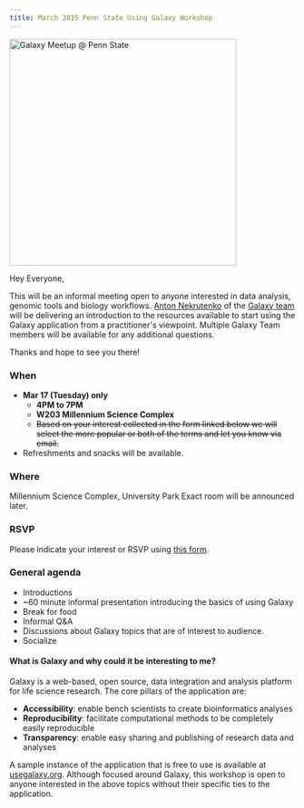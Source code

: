 ```yaml
---
title: March 2015 Penn State Using Galaxy Workshop
---
```

<div class='center'><img src="/src/events/meetups/p-s-u/PSUMeetupLogo600.png" alt="Galaxy Meetup @ Penn State" width="400" /></div>



Hey Everyone,

This will be an informal meeting open to anyone interested in data analysis, genomic tools and biology workflows.
[Anton Nekrutenko](/src/people/anton/index.md) of the [Galaxy team](/src/galaxy-team/index.md) will be delivering an introduction to the resources available to start using the Galaxy application from a practitioner's viewpoint. Multiple Galaxy Team members will be available for any additional questions.

Thanks and hope to see you there!


### When

* **Mar 17 (Tuesday) only**
  * **4PM to 7PM**
  * **W203 Millennium Science Complex**
  * ~~Based on your interest collected in the form linked below we will select the more popular or both of the terms and let you know via email.~~
* Refreshments and snacks will be available.

### Where

Millennium Science Complex, University Park
Exact room will be announced later.

### RSVP

Please indicate your interest or RSVP using [this form](https://docs.google.com/forms/d/1a5mm4_QpeFJwenws6Uangh_Das12X3apy4MLUzN_N4s/viewform).

### General agenda

* Introductions
* ~60 minute informal presentation introducing the basics of using Galaxy
* Break for food
* Informal Q&A
* Discussions about Galaxy topics that are of interest to audience.
* Socialize

#### What is Galaxy and why could it be interesting to me?

Galaxy is a web-based, open source, data integration and analysis platform for life science research. The core pillars of the application are:
* **Accessibility**: enable bench scientists to create bioinformatics analyses
* **Reproducibility**: facilitate computational methods to be completely easily reproducible
* **Transparency**: enable easy sharing and publishing of research data and analyses

A sample instance of the application that is free to use is available at [usegalaxy.org](https://usegalaxy.org/).
Although focused around Galaxy, this workshop is open to anyone interested in the above topics without their specific ties to the application.
